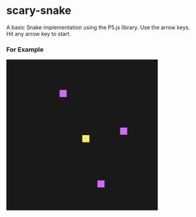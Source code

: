 # scary-snake
A basic Snake implementation using the P5.js library. Use the arrow keys. Hit any arrow key to start.

### For Example
<img src="https://github.com/rjensen96/scary-snake/blob/main/images/gamesample.gif" alt="Snake Example" width="400" height="400" />

